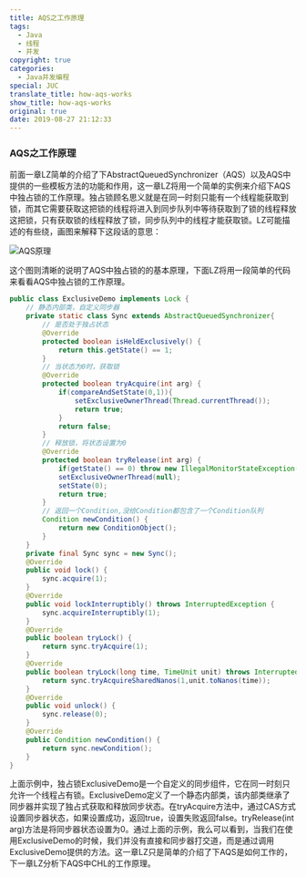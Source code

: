 ```yaml
---
title: AQS之工作原理
tags:
  - Java
  - 线程
  - 并发
copyright: true
categories:
  - Java并发编程
special: JUC
translate_title: how-aqs-works
show_title: how-aqs-works
original: true
date: 2019-08-27 21:12:33
---
```

### AQS之工作原理
前面一章LZ简单的介绍了下AbstractQueuedSynchronizer（AQS）以及AQS中提供的一些模板方法的功能和作用，这一章LZ将用一个简单的实例来介绍下AQS中独占锁的工作原理。独占锁顾名思义就是在同一时刻只能有一个线程能获取到锁，而其它需要获取这把锁的线程将进入到同步队列中等待获取到了锁的线程释放这把锁，只有获取锁的线程释放了锁，同步队列中的线程才能获取锁。LZ可能描述的有些绕，画图来解释下这段话的意思：

![AQS原理](http://cdn.zzwzdx.cn/blog/AQS原理.png&blog)

这个图则清晰的说明了AQS中独占锁的的基本原理，下面LZ将用一段简单的代码来看看AQS中独占锁的工作原理。
```java
public class ExclusiveDemo implements Lock {    
    // 静态内部类，自定义同步器    
    private static class Sync extends AbstractQueuedSynchronizer{        
        // 是否处于独占状态        
        @Override        
        protected boolean isHeldExclusively() {            
            return this.getState() == 1;        
        }        
        // 当状态为0时，获取锁        
        @Override        
        protected boolean tryAcquire(int arg) {           
            if(compareAndSetState(0,1)){                
                setExclusiveOwnerThread(Thread.currentThread());                
                return true;            
            }           
            return false;      
        }        
        // 释放锁，将状态设置为0        
        @Override        
        protected boolean tryRelease(int arg) {           
            if(getState() == 0) throw new IllegalMonitorStateException();                       
            setExclusiveOwnerThread(null);            
            setState(0);            
            return true;        
        }        
        // 返回一个Condition,没给Condition都包含了一个Condition队列        
        Condition newCondition() {            
            return new ConditionObject();       
        }   
    }    
    private final Sync sync = new Sync();    
    @Override    
    public void lock() {        
        sync.acquire(1);   
    }   
    @Override    
    public void lockInterruptibly() throws InterruptedException {        
        sync.acquireInterruptibly(1);    
    }   
    @Override    
    public boolean tryLock() {        
        return sync.tryAcquire(1);    
    }    
    @Override    
    public boolean tryLock(long time, TimeUnit unit) throws InterruptedException {   
        return sync.tryAcquireSharedNanos(1,unit.toNanos(time));   
    }   
    @Override   
    public void unlock() {       
        sync.release(0);   
    }    
    @Override   
    public Condition newCondition() {      
        return sync.newCondition();    
    }
}
```
上面示例中，独占锁ExclusiveDemo是一个自定义的同步组件，它在同一时刻只允许一个线程占有锁。ExclusiveDemo定义了一个静态内部类，该内部类继承了同步器并实现了独占式获取和释放同步状态。在tryAcquire方法中，通过CAS方式设置同步器状态，如果设置成功，返回true，设置失败返回false。tryRelease(int arg)方法是将同步器状态设置为0。通过上面的示例，我么可以看到，当我们在使用ExclusiveDemo的时候，我们并没有直接和同步器打交道，而是通过调用ExclusiveDemo提供的方法。这一章LZ只是简单的介绍了下AQS是如何工作的，下一章LZ分析下AQS中CHL的工作原理。

